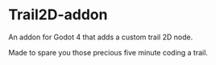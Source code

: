 # Trail2D-addon
An addon for Godot 4 that adds a custom trail 2D node.

Made to spare you those precious five minute coding a trail.
